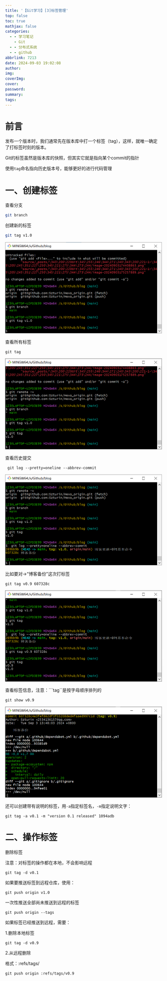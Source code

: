 ```yaml
---
title: '【Git学习】[3]标签管理'
top: false
toc: true
mathjax: false
categories:
  - - 学习笔记
    - Git
  - - 分布式系统
  - - github
abbrlink: 7213
date: 2024-09-03 19:02:08
author:
img:
coverImg:
cover:
password:
summary:
tags:
---
```


# 前言

发布一个版本时，我们通常先在版本库中打一个标签（tag），这样，就唯一确定了打标签时刻的版本。

Git的标签虽然是版本库的快照，但其实它就是指向某个commit的指针

使用``tag``命名指向历史版本号，能够更好的进行代码管理

# 一、创建标签

查看分支

```bash
git branch
```

创建新的标签

```bash
git tag v1.0
```

![image-20240903190927707](【Git学习】-3-标签管理/image-20240903190927707.png)

查看所有标签

```
git tag
```

![image-20240903191014025](【Git学习】-3-标签管理/image-20240903191014025.png)

查看历史提交

```
 git log --pretty=oneline --abbrev-commit
```

![image-20240903191100832](【Git学习】-3-标签管理/image-20240903191100832.png)

比如要对->“博客备份”这次打标签

```
git tag v0.9 607328c
```

![image-20240903191236366](【Git学习】-3-标签管理/image-20240903191236366.png)

查看标签信息，注意：```tag``是按字母顺序排列的

```
git show v0.9
```

![image-20240903191323368](【Git学习】-3-标签管理/image-20240903191323368.png)

还可以创建带有说明的标签，用`-a`指定标签名，`-m`指定说明文字：

```plain
git tag -a v0.1 -m "version 0.1 released" 1094adb
```

# 二、操作标签

删除标签

注意：对标签的操作都在本地，不会影响远程

```
git tag -d v0.1
```

如果要推送标签到远程仓库，使用：

```
git push origin v1.0
```

一次性推送全部尚未推送到远程的标签

```
git push origin --tags
```

如果标签已经推送到远程，需要：

1.删除本地标签

```
git tag -d v0.9
```

2.从远程删除

格式：:refs/tags/<tagname>

```
git push origin :refs/tags/v0.9
```

